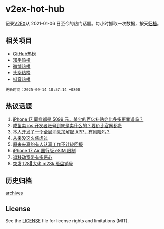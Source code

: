 # v2ex-hot-hub

 记录[V2EX](https://www.v2ex.com/)从 2021-01-06 日至今的热门话题。每小时抓取一次数据，按天[归档](archives)。
 
 ## 相关项目

- [GitHub热榜](https://github.com/lonnyzhang423/github-hot-hub)
- [知乎热榜](https://github.com/lonnyzhang423/zhihu-hot-hub)
- [微博热榜](https://github.com/lonnyzhang423/weibo-hot-hub)
- [头条热榜](https://github.com/lonnyzhang423/toutiao-hot-hub)
- [抖音热榜](https://github.com/lonnyzhang423/douyin-hot-hub)


 `更新时间：2025-09-14 10:57:14 +0800`

## 热议话题

1. [iPhone 17 同样都是 5099 元，某宝的百亿补贴会比多多更靠谱吗？](https://www.v2ex.com/t/1158965)
1. [咸鱼卖 ios 开发者账号到底是卖什么的？要价比官网都贵](https://www.v2ex.com/t/1158950)
1. [本人开发了一个全局消息加解密 APP，有风险吗？](https://www.v2ex.com/t/1159041)
1. [从来没这么焦虑过](https://www.v2ex.com/t/1159011)
1. [原来来真的有人认真工作不计较回报](https://www.v2ex.com/t/1158972)
1. [iPhone 17 Air 国行版 eSIM 限制](https://www.v2ex.com/t/1159036)
1. [退移动宽带有多恶心](https://www.v2ex.com/t/1158957)
1. [突发,128💎大佬 m2Sk 砸盘销号](https://www.v2ex.com/t/1158977)

## 历史归档

[archives](archives)

## License

See the [LICENSE](LICENSE) file for license rights and limitations (MIT).
